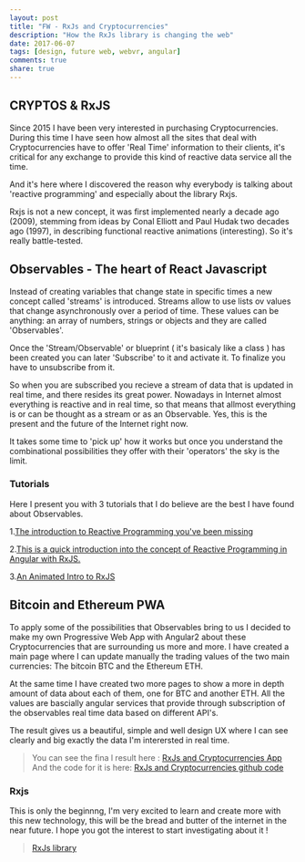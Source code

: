```yaml
---
layout: post
title: "FW - RxJs and Cryptocurrencies"
description: "How the RxJs library is changing the web"
date: 2017-06-07
tags: [design, future web, webvr, angular]
comments: true
share: true
---
```


## CRYPTOS & RxJS

Since 2015 I have been very interested in purchasing Cryptocurrencies. During this time I have seen how almost all the sites that deal with Cryptocurrencies have to offer 'Real Time' information to their clients, it's critical for any exchange to provide this kind of reactive data service all the time.

And it's here where I discovered the reason why everybody is talking about 'reactive programming' and especially about the library Rxjs. 

Rxjs is not a new concept, it was first implemented nearly a decade ago (2009), stemming from ideas by Conal Elliott and Paul Hudak two decades ago (1997), in describing functional reactive animations (interesting). So it's really battle-tested.

## Observables - The heart of React Javascript

Instead of creating variables that change state in specific times a new concept called 'streams' is introduced. Streams allow to use lists ov values that change asynchronously over a period of time. These values can be anything: an array of numbers, strings or objects and they are called 'Observables'. 

Once the 'Stream/Observable' or blueprint ( it's basicaly like a class ) has been created you can later 'Subscribe' to it and activate it. To finalize you have to unsubscribe from it.

So when you are subscribed you recieve a stream of data that is updated in real time, and there resides its great power. Nowadays in Internet almost everything is reactive and in real time, so that means that allmost everything is or can be thought as a stream or as an Observable. Yes, this is the present and the future of the Internet right now.

It takes some time to 'pick up' how it works but once you understand the combinational possibilities they offer with their 'operators' the sky is the limit.

### Tutorials

Here I present you with 3 tutorials that I do believe are the best I have found about Observables.

1.[The introduction to Reactive Programming you've been missing](https://gist.github.com/staltz/868e7e9bc2a7b8c1f754)

2.[This is a quick introduction into the concept of Reactive Programming in Angular with RxJS.](https://codecraft.tv/courses/angular/reactive-programming-with-rxjs/overview/)

3.[An Animated Intro to RxJS](https://css-tricks.com/animated-intro-rxjs/)


## Bitcoin and Ethereum PWA

To apply some of the possibilities that Observables bring to us I decided to make my own Progressive Web App with Angular2 about these
Cryptocurrencies that are surrounding us more and more. I have created a main page where I can update manually the trading values of the two main currencies: The bitcoin BTC and the Ethereum ETH.

At the same time I have created two more pages to show a more in depth amount of data about each of them, one for BTC and another ETH. All the values are bascially angular services that provide through subscription of the observables real time data based on different API's.

The result gives us a beautiful, simple and well design UX where I can see clearly and big exactly the data I'm interersted in real time.

> You can see the fina l result here : [RxJs and Cryptocurrencies App](https://bernatferragut.neocities.org/#/home)
> And the code for it is here: [RxJs and Cryptocurrencies github code](https://github.com/bernatferragut/cryptos)

### Rxjs

This is only the beginnng, I'm very excited to learn and create more with this new technology, this will be the bread and butter of the internet in the near future. I hope you got the interest to start investigating about it !

> [RxJs library](http://reactivex.io/)

